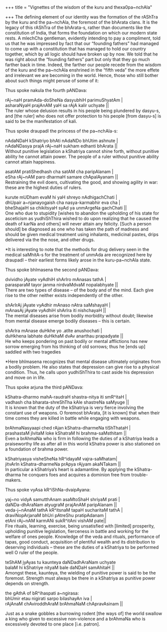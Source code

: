 +++
title = "Vignettes of the wisdom of the kuru and thexa0pa~nchAla"

+++
The defining element of our identity was the formation of the rAShTra by
the kuru and the pa\~nchAla, the foremost of the bhArata clans. It is
the legacy of this rAShTra of the bhArata-s, rather than documents like
the constitution of India, that forms the foundation on which our modern
state rests. A mlechCha gentleman, evidently intending to pay a
compliment, told us that he was impressed by fact that our “founding
fathers” had managed to come up with a constitution that has managed to
hold our country together, which by all logic should have broken up by
now. We told that he was right about the “founding fathers” part but
only that they go much farther back in time. Indeed, the farther our
people recede from the wisdom of the kuru and the pa\~nchAla enshrined
in the “fifth veda” the more effete and irrelevant we are becoming in
the world. Hence, those who still bother about such things might peruse
of some of it:

Thus spoke nakula the fourth pANDava:

rAj\~naH pramAda-doSheNa dasyubhiH parimuShyatAm |  
asharaNyaH prajAnAM yaH sa rAjA kalir uchyate ||  
The ruler whose delusion results in his people being plundered by
dasyu-s, and \[the ruler\] who does not offer protection to his people
\[from dasyu-s\] is said to be the manifestation of kali.

Thus spoke draupadI the princess of the pa\~nchAla-s:

nAdaNDaH kShatriyo bhAti nAdaNDo bhUtim ashnute |  
nAdaNDasya prajA rAj\~naH sukham edhanti bhArata ||  
Without punitive legislation a kShatriya cannot shine forth, without
punitive ability he cannot attain power. The people of a ruler without
punitive ability cannot attain happiness.

asatAM pratiShedhash cha satAM cha paripAlanam |  
eSha rAj\~nAM paro dharmaH samare chApalAyanam ||  
Restraining the evil doers, cultivating the good, and showing agility in
war: these are the highest duties of rulers.

kurute mUDham evaM hi yaH shreyo nAdhigachChati |  
dhUpair a\~njanayogaish cha nasya-karmabhir eva cha |  
bheShajaiH sa chikitsyaH syAd ya unmArgeNa gachChati ||  
One who due to stupidity \[wishes to abandon the upholding of his state
for asceticism as yudhiShThira wished to do upon realizing that he
caused the death of karNa and others\] will never attain any felicity.
\[Such a person should\] be diagnosed as one who has taken the path of
madness and should be given medical treatment using inhalants, medicinal
pastes, drips delivered via the the nose, and other drugs.

\*It is interesting to note that the methods for drug delivery seen in
the medical saMhitA-s for the treatment of unmAda are recognized here by
draupadI – their earliest forms likely arose in the kuru-pa\~nchAla
state.

Thus spoke bhImasena the second pANDava:

dvividho jAyate vyAdhiH shArIro mAnasas tathA |  
parasparaM tayor janma nirdvaMdvaM nopalabhyate ||  
There are two types of disease – of the body and of the mind. Each give
rise to the other neither exists independently of the other.

shArIrAj jAyate vyAdhir mAnaso nAtra saMshayaH |  
mAnasAj jAyate vyAdhiH shArIra iti nishchayaH ||  
The mental diseases arise from bodily morbidity without doubt; likewise
from mental disease emerge bodily diseases – this is certain.

shArIra mAnase duHkhe yo .atIte anushochati |  
duHkhena labhate duHkhaM dvAv anarthau prapadyate ||  
He who keeps pondering on past bodily or mental afflictions has new
sorrow emerging from his thinking of old sorrows; thus he \[ends up\]
saddled with two tragedies

\*Here bhImasena recognizes that mental disease ultimately originates
from a bodily problem. He also states that depression can give rise to a
physical condition. Thus, he calls upon yudhiShThira to cast aside his
depression and move on in life.

Thus spoke arjuna the third pANDava:

kShatra-dharmo mahA-raudraH shastra-nitya iti smR^itaH |  
vadhash cha bharata-shreShTha kAle shastreNa saMyuge ||  
It is known that the duty of the kShatriya is very fierce involving the
constant use of weapons. O foremost bhArata, \[it is known\] that when
their time comes they are killed in battle while engaging with weapons.

brAhmaNasyaapi ched rAjan kShatra-dharmeNa tiShThataH |  
prashastaM jIvitaM loke kShatraM hi brahma-saMsthitam ||  
Even a brAhmaNa who is firm in following the duties of a kShatriya leads
a praiseworthy life as after all in this world kShatra power is also
stationed on a foundation of brahma power.

kShatriyasya visheSheNa hR^idayaM vajra-saMhatam|  
jitvArIn kShatra-dharmeNa prApya rAjyam akaNTakam ||  
In particular a kShatriya’s heart is adamantine. By applying the
kShatra-dharma he conquers foes and acquires a dominion free from
trouble-makers.

Thus spoke vyAsa kR^iShNa-dvaipAyana:

yaj\~no vidyA samutthAnam asaMtoShaH shriyaM prati |  
daNDa-dhAraNam atyugraM prajAnAM paripAlanam ||  
veda-j\~nAnaM tathA kR^itsnaM tapaH sucharitaM tathA |  
draviNopArjanaM bhUri pAtreShu pratipAdanam |  
etAni rAj\~nAM karmANi sukR^itAni vishAM pate||  
Fire rituals, learning, exercise, being unsatisfied with \[limited\]
prosperity, upholding punitive legislation, fierceness in battle and
working for the welfare of ones people. Knowledge of the veda and
rituals, performance of tapas, good conduct, acquisition of plentiful
wealth and its distribution to deserving individuals – these are the
duties of a kShatriya to be performed well O ruler of the people.

teShAM jyAyas tu kaunteya daNDadhAraNam uchyate  
balaM hi kShatriye nityaM bale daNDaH samAhitaH ||  
Amongst these, kaunteya, the wielding of punitive power is said to be
the foremost. Strength must always be there in a kShatriya as punitive
power depends on strength.

the gAthA of bR^ihaspati a\~ngirasa:  
bhUmir etau nigirati sarpo bilashayAn iva |  
rAjAnaM chAviroddhAraM brAhmaNaM chApravAsinam ||

Just as a snake gobbles a burrowing rodent \[the ways of\] the world
swallow a king who given to excessive non-violence and a brAhmaNa who is
excessively devoted to one place \[i.e. patron\].
